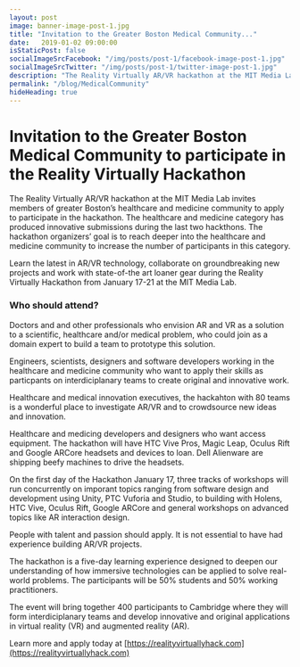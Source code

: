 ```yaml
---
layout: post
image: banner-image-post-1.jpg
title: "Invitation to the Greater Boston Medical Community..."
date:   2019-01-02 09:00:00
isStaticPost: false
socialImageSrcFacebook: "/img/posts/post-1/facebook-image-post-1.jpg"
socialImageSrcTwitter: "/img/posts/post-1/twitter-image-post-1.jpg"
description: "The Reality Virtually AR/VR hackathon at the MIT Media Lab invites members of greater Boston’s healthcare and medicine community to apply to participate in the hackathon. The healthcare and medicine category has produced innovative submissions during the last two hackthons."
permalink: "/blog/MedicalCommunity"
hideHeading: true
---
```


# Invitation to the Greater Boston Medical Community to participate in the Reality Virtually Hackathon 

The Reality Virtually AR/VR hackathon at the MIT Media Lab invites members of greater Boston’s healthcare and medicine community to apply to participate in the hackathon. The healthcare and medicine category has produced innovative submissions during the last two hackthons. The hackathon organizers’ goal is to reach deeper into the healthcare and medicine community to increase the number of participants in this category. 

Learn the latest in AR/VR technology, collaborate on groundbreaking new projects and work with state-of-the art loaner gear during the Reality Virtually Hackathon from January 17-21 at the MIT Media Lab.

### Who should attend?
Doctors and and other professionals who envision AR and VR as a solution to a scientific, healthcare and/or medical problem, who could join as a domain expert to build a team to prototype this solution.

Engineers, scientists, designers and software developers working in the healthcare and medicine community who want to apply their skills as particpants on interdiciplanary teams to create original and innovative work.

Healthcare and medical innovation executives, the hackahton with 80 teams is a wonderful place to investigate AR/VR and to crowdsource new ideas and innovation. 

Healthcare and medicing developers and designers who want access equipment. The hackathon will have HTC Vive Pros, Magic Leap, Oculus  Rift and Google ARCore headsets and devices to loan. Dell Alienware are shipping beefy machines to drive the headsets.

On the first day of the Hackathon January 17, three tracks of workshops will run concurrently on imporant topics ranging from software design and development using Unity, PTC Vuforia and Studio, to building with Holens, HTC Vive, Oculus Rift, Google ARCore and general workshops on advanced topics like AR interaction design.  

People with talent and passion should apply. It is not essential to have had experience building AR/VR projects.

The hackathon is a five-day learning experience designed to deepen our understanding of how immersive technologies can be applied to solve real-world problems. The participants will be 50% students and 50% working practitioners.

The event will bring together 400 participants to Cambridge where they will form interdiciplanary teams and develop innovative and original applications in virtual reality (VR) and augmented reality (AR). 

Learn more and apply today at [https://realityvirtuallyhack.com](https://realityvirtuallyhack.com)


